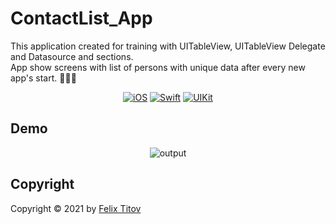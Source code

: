 # ContactList_App

This application created for training with UITableView, UITableView Delegate and Datasource and sections.<br/>
App show screens with list of persons with unique data after every new app's start. 📇🧑🏻

<div align="center">
  
  [![iOS](https://img.shields.io/badge/iOS-15.5-blue)](https://www.apple.com/ru/ios/ios-15/)
  [![Swift](https://img.shields.io/badge/Swift-5.5-orange)](https://developer.apple.com/documentation/swift)
  [![UIKit](https://img.shields.io/badge/UIKit-%20LTS-yellowgreen)](https://developer.apple.com/documentation/uikit)
 
</div>

## Demo

<div align="center">
  
  ![output](https://user-images.githubusercontent.com/56549889/180097322-bce8f125-840a-48cd-a29a-032fb2b174ab.gif)

</div>

## Copyright

Copyright © 2021 by [Felix Titov](https://github.com/filtitov2001)

